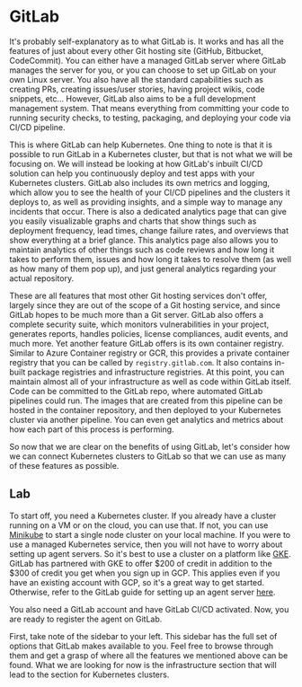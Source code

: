 # GitLab

It's probably self-explanatory as to what GitLab is. It works and has all the features of just about every other Git hosting site (GitHub, Bitbucket, CodeCommit). You can either have a managed GitLab server where GitLab manages the server for you, or you can choose to set up GitLab on your own Linux server. You also have all the standard capabilities such as creating PRs, creating issues/user stories, having project wikis, code snippets, etc... However, GitLab also aims to be a full development management system. That means everything from committing your code to running security checks, to testing, packaging, and deploying your code via CI/CD pipeline.

This is where GitLab can help Kubernetes. One thing to note is that it is possible to run GitLab in a Kubernetes cluster, but that is not what we will be focusing on. We will instead be looking at how GitLab's inbuilt CI/CD solution can help you continuously deploy and test apps with your Kubernetes clusters. GitLab also includes its own metrics and logging, which allow you to see the health of your CI/CD pipelines and the clusters it deploys to, as well as providing insights, and a simple way to manage any incidents that occur. There is also a dedicated analytics page that can give you easily visualizable graphs and charts that show things such as deployment frequency, lead times, change failure rates, and overviews that show everything at a brief glance. This analytics page also allows you to maintain analytics of other things such as code reviews and how long it takes to perform them, issues and how long it takes to resolve them (as well as how many of them pop up), and just general analytics regarding your actual repository.

These are all features that most other Git hosting services don't offer, largely since they are out of the scope of a Git hosting service, and since GitLab hopes to be much more than a Git server. GitLab also offers a complete security suite, which monitors vulnerabilities in your project, generates reports, handles policies, license compliances, audit events, and much more. Yet another feature GitLab offers is its own container registry. Similar to Azure Container registry or GCR, this provides a private container registry that you can be called by ```registry.gitlab.com```. It also contains in-built package registries and infrastructure registries. At this point, you can maintain almost all of your infrastructure as well as code within GitLab itself. Code can be committed to the GitLab repo, where automated GitLab pipelines could run. The images that are created from this pipeline can be hosted in the container repository, and then deployed to your Kubernetes cluster via another pipeline. You can even get analytics and metrics about how each part of this process is performing.

So now that we are clear on the benefits of using GitLab, let's consider how we can connect Kubernetes clusters to GitLab so that we can use as many of these features as possible.

## Lab

To start off, you need a Kubernetes cluster. If you already have a cluster running on a VM or on the cloud, you can use that. If not, you can use [Minikube](minikube.sigs.k8s.io/docs/start/) to start a single node cluster on your local machine. If you were to use a managed Kubernetes service, then you will not have to worry about setting up agent servers. So it's best to use a cluster on a platform like [GKE](https://cloud.google.com/kubernetes-engine/docs/deploy-app-cluster). GitLab has partnered with GKE to offer $200 of credit in addition to the $300 of credit you get when you sign up in GCP. This applies even if you have an existing account with GCP, so it's a great way to get started. Otherwise, refer to the GitLab guide for setting up an agent server [here](https://docs.gitlab.com/ee/administration/clusters/kas.html).

You also need a GitLab account and have GitLab CI/CD activated. Now, you are ready to register the agent on GitLab.

First, take note of the sidebar to your left. This sidebar has the full set of options that GitLab makes available to you. Feel free to browse through them and get a grasp of where all the features we mentioned above can be found. What we are looking for now is the infrastructure section that will lead to the section for Kubernetes clusters.